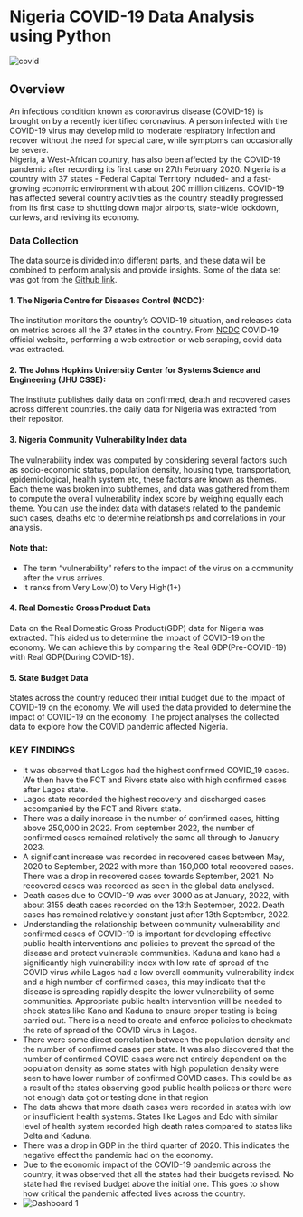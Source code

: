 # Nigeria COVID-19 Data Analysis using Python
![covid](https://github.com/user-attachments/assets/a40871c4-7f33-4f08-bde7-6bfaf9c6ae5b)
## Overview
An infectious condition known as coronavirus disease (COVID-19) is brought on by a recently identified coronavirus. A person infected with the COVID-19 virus may develop mild to moderate respiratory infection and recover without the need for special care, while symptoms can occasionally be severe.  
Nigeria, a West-African country, has also been affected by the COVID-19 pandemic after recording its first case on 27th February 2020. Nigeria is a country with 37 states - Federal Capital Territory included- and a fast-growing economic environment with about 200 million citizens. COVID-19 has affected several country activities as the country steadily progressed from its first case to shutting down major airports, state-wide lockdown, curfews, and reviving its economy.
### **Data Collection**
The data source is divided into different parts, and these data will be combined to perform analysis and provide insights. Some of the data set was got from the [Github link](https://github.com/Ustacky-dev/Nigeria-COVID-19-Data-Analysis-Using-Python).

#### **1. The Nigeria Centre for Diseases Control (NCDC)**: 
The institution monitors the country’s COVID-19 situation, and releases data on metrics across all the 37 states in the country. From [NCDC](https://covid19.ncdc.gov.ng/) COVID-19 official website, performing a web extraction or web scraping, covid data was extracted.

#### **2. The Johns Hopkins University Center for Systems Science and Engineering (JHU CSSE)**: 
The institute publishes daily data on confirmed, death and recovered cases across different countries. the daily data for Nigeria was extracted from their repositor.

#### **3. Nigeria Community Vulnerability Index data**
The vulnerability index was computed by considering several factors such as socio-economic status, population density, housing type, transportation, epidemiological, health system etc, these factors are known as themes. Each theme was broken into subthemes, and data was gathered from them to compute the overall vulnerability index score by weighing equally each theme. You can use the index data with datasets related to the pandemic such cases, deaths etc to determine relationships and correlations in your analysis.
#### **Note that:**
- The term “vulnerability” refers to the impact of the virus on a community after the virus arrives.
- It ranks from Very Low(0) to Very High(1+)


#### **4. Real Domestic Gross Product Data**
Data on the Real Domestic Gross Product(GDP) data for Nigeria was extracted. This aided us to determine the impact of COVID-19 on the economy. We can achieve this by comparing the Real GDP(Pre-COVID-19) with Real GDP(During COVID-19).

#### **5. State Budget Data**
States across the country reduced their initial budget due to the impact of COVID-19 on the economy. We will used the data provided to determine the impact of COVID-19 on the economy.
The project analyses the collected data to explore how the COVID pandemic affected Nigeria. 

### KEY FINDINGS
- It was observed that Lagos had the highest confirmed COVID_19 cases. We then have the FCT and Rivers state also with high confirmed cases after Lagos state.
- Lagos state recorded the highest recovery and discharged cases accompanied by the FCT and Rivers state.
- There was a daily increase in the number of confirmed cases, hitting above 250,000 in 2022. From september 2022, the number of confirmed cases remained relatively the same all through to January 2023.
- A significant increase was recorded in recovered cases between May, 2020 to September, 2022 with more than 150,000 total recovered cases. There was a drop in recovered cases towards September, 2021. No recovered cases was recorded as seen in the global data analysed.
- Death cases due to COVID-19 was over 3000 as at January, 2022, with about 3155 death cases recorded on the 13th September, 2022. Death cases has remained relatively constant just after 13th September, 2022.
- Understanding the relationship between community vulnerability and confirmed cases of COVID-19 is important for developing effective public health interventions and policies to prevent the spread of the disease and protect vulnerable communities. Kaduna and kano had a significantly high vulnerability index with low rate of spread of the COVID virus while Lagos had a low overall community vulnerability index and a high number of confirmed cases, this may indicate that the disease is spreading rapidly despite the lower vulnerability of some communities. Appropriate public health intervention will be needed to check states like Kano and Kaduna to ensure proper testing is being carried out. There is a need to create and enforce policies to checkmate the rate of spread of the COVID virus in Lagos.
-  There were some direct correlation between the population density and the number of confirmed cases per state. It was also discovered that the number of confirmed COVID cases were not entirely dependent on the population density as some states with high population density were seen to have lower number of confirmed COVID cases. This could be as a result of the states observing good public health polices or there were not enough data got or testing done in that region
- The data shows that more death cases were recorded in states with low or insufficient health systems. States like Lagos and Edo with similar level of health system recorded high death rates compared to states like Delta and Kaduna.
- There was a drop in GDP in the third quarter of 2020. This indicates the negative effect the pandemic had on the economy.
- Due to the economic impact of the COVID-19 pandemic across the country, it was observed that all the states had their budgets revised. No state had the revised budget above the initial one. This goes to show how critical the pandemic affected lives across the country.
-  ![Dashboard 1](https://github.com/user-attachments/assets/23776529-8fed-48c6-a1a0-9309376727ec)
